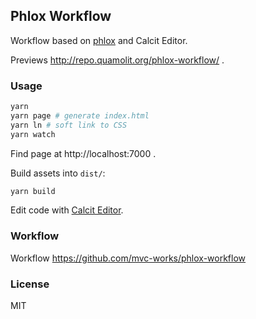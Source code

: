 
Phlox Workflow
----

Workflow based on [phlox](https://github.com/Quamolit/phlox) and Calcit Editor.

Previews http://repo.quamolit.org/phlox-workflow/ .

### Usage

```bash
yarn
yarn page # generate index.html
yarn ln # soft link to CSS
yarn watch
```

Find page at http://localhost:7000 .

Build assets into `dist/`:

```bash
yarn build
```

Edit code with [Calcit Editor](https://github.com/Cirru/calcit-editor).

### Workflow

Workflow https://github.com/mvc-works/phlox-workflow

### License

MIT
